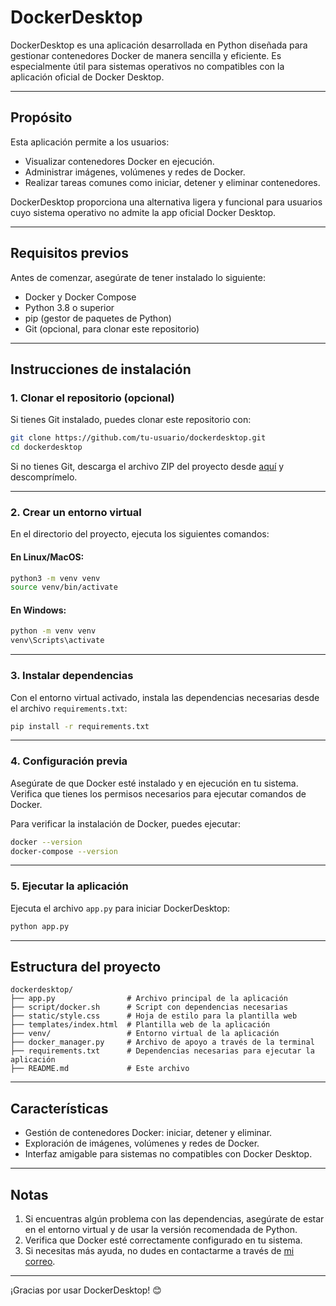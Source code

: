 
# DockerDesktop

DockerDesktop es una aplicación desarrollada en Python diseñada para gestionar contenedores Docker de manera sencilla y eficiente. Es especialmente útil para sistemas operativos no compatibles con la aplicación oficial de Docker Desktop.

---

## **Propósito**

Esta aplicación permite a los usuarios:
- Visualizar contenedores Docker en ejecución.
- Administrar imágenes, volúmenes y redes de Docker.
- Realizar tareas comunes como iniciar, detener y eliminar contenedores.
  
DockerDesktop proporciona una alternativa ligera y funcional para usuarios cuyo sistema operativo no admite la app oficial Docker Desktop.

---

## **Requisitos previos**

Antes de comenzar, asegúrate de tener instalado lo siguiente:

- Docker y Docker Compose
- Python 3.8 o superior
- pip (gestor de paquetes de Python)
- Git (opcional, para clonar este repositorio)

---

## **Instrucciones de instalación**

### 1. Clonar el repositorio (opcional)
Si tienes Git instalado, puedes clonar este repositorio con:
```bash
git clone https://github.com/tu-usuario/dockerdesktop.git
cd dockerdesktop
```
Si no tienes Git, descarga el archivo ZIP del proyecto desde [aquí](https://github.com/tu-usuario/dockerdesktop) y descomprímelo.

---

### 2. Crear un entorno virtual
En el directorio del proyecto, ejecuta los siguientes comandos:

#### En Linux/MacOS:
```bash
python3 -m venv venv
source venv/bin/activate
```

#### En Windows:
```bash
python -m venv venv
venv\Scripts\activate
```

---

### 3. Instalar dependencias
Con el entorno virtual activado, instala las dependencias necesarias desde el archivo `requirements.txt`:

```bash
pip install -r requirements.txt
```

---

### 4. Configuración previa
Asegúrate de que Docker esté instalado y en ejecución en tu sistema. Verifica que tienes los permisos necesarios para ejecutar comandos de Docker.

Para verificar la instalación de Docker, puedes ejecutar:
```bash
docker --version
docker-compose --version
```

---

### 5. Ejecutar la aplicación
Ejecuta el archivo `app.py` para iniciar DockerDesktop:

```bash
python app.py
```

---

## **Estructura del proyecto**

```
dockerdesktop/
├── app.py                # Archivo principal de la aplicación
├── script/docker.sh      # Script con dependencias necesarias
├── static/style.css      # Hoja de estilo para la plantilla web
├── templates/index.html  # Plantilla web de la aplicación
├── venv/                 # Entorno virtual de la aplicación
├── docker_manager.py     # Archivo de apoyo a través de la terminal
├── requirements.txt      # Dependencias necesarias para ejecutar la aplicación
├── README.md             # Este archivo
```

---

## **Características**

- Gestión de contenedores Docker: iniciar, detener y eliminar.
- Exploración de imágenes, volúmenes y redes de Docker.
- Interfaz amigable para sistemas no compatibles con Docker Desktop.

---

## **Notas**

1. Si encuentras algún problema con las dependencias, asegúrate de estar en el entorno virtual y de usar la versión recomendada de Python.
2. Verifica que Docker esté correctamente configurado en tu sistema.
3. Si necesitas más ayuda, no dudes en contactarme a través de [mi correo](mailto:rrosero2000@gmail.com).

---

¡Gracias por usar DockerDesktop! 😊